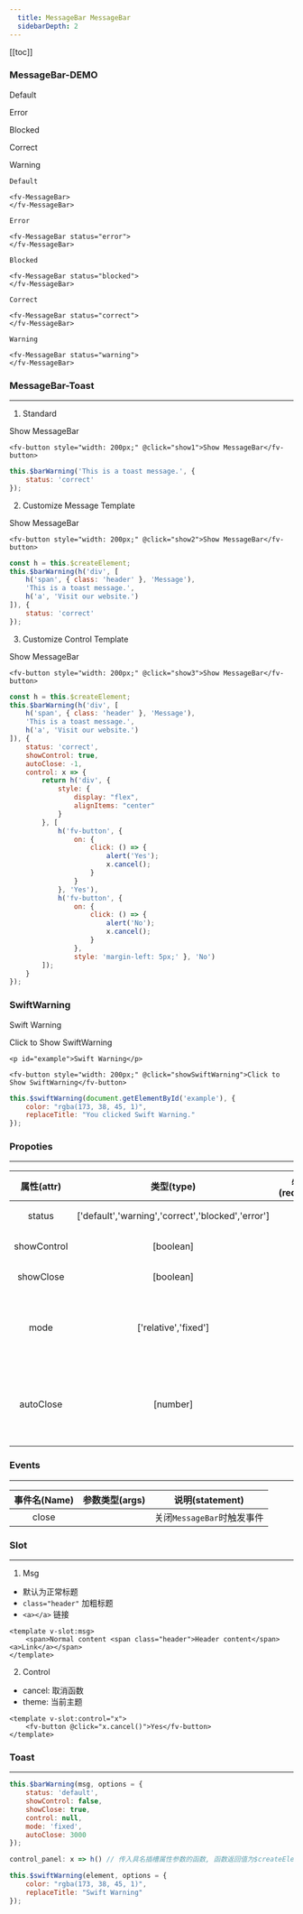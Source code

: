 ```yaml
---
  title: MessageBar MessageBar
  sidebarDepth: 2
---
```

  
[[toc]]

### MessageBar-DEMO

<script>
export default {
    data () {
        return {}
    },
    methods: {
        show1 () {
            this.$barWarning('This is a toast message.', {
                status: 'correct'
            });
        },
        show2 () {
            const h = this.$createElement;
            this.$barWarning(h('div', [
                h('span', { class: 'header' }, 'Message'),
                'This is a toast message.',
                h('a', 'Visit our website.')
            ]), {
                status: 'correct'
            });
        },
        show3 () {
            const h = this.$createElement;
            this.$barWarning(h('div', [
                h('span', { class: 'header' }, 'Message'),
                'This is a toast message.',
                h('a', 'Visit our website.')
            ]), {
                status: 'correct',
                showControl: true,
                autoClose: -1,
                control: x => {
                    return h('div', {
                        style: {
                            display: "flex",
                            alignItems: "center"
                        }
                    }, [
                        h('fv-button', { 
                            on: {
                                click: () => {
                                    alert('Yes');
                                    x.cancel();
                                }
                            }
                        }, 'Yes'),
                        h('fv-button', {
                            on: {
                                click: () => {
                                    alert('No');
                                    x.cancel();
                                }
                            },
                            style: 'margin-left: 5px;' }, 'No')
                    ]);
                }
            });
        },
        showSwiftWarning () {
            this.$swiftWarning(document.getElementById('example'), {
                color: "rgba(173, 38, 45, 1)",
                replaceTitle: "You clicked Swift Warning."
            });
        }
    }
}
</script>



Default


<ClientOnly>
<fv-MessageBar>
</fv-MessageBar>
</ClientOnly>

Error


<ClientOnly>
<fv-MessageBar status="error">
</fv-MessageBar>
</ClientOnly>

Blocked


<ClientOnly>
<fv-MessageBar status="blocked">
</fv-MessageBar>
</ClientOnly>

Correct


<ClientOnly>
<fv-MessageBar status="correct">
</fv-MessageBar>
</ClientOnly>

Warning


<ClientOnly>
<fv-MessageBar status="warning">
</fv-MessageBar>
</ClientOnly>

```vue
Default

<fv-MessageBar>
</fv-MessageBar>

Error

<fv-MessageBar status="error">
</fv-MessageBar>

Blocked

<fv-MessageBar status="blocked">
</fv-MessageBar>

Correct

<fv-MessageBar status="correct">
</fv-MessageBar>

Warning

<fv-MessageBar status="warning">
</fv-MessageBar>
```

### MessageBar-Toast
---
1. Standard


<ClientOnly>
<fv-button style="width: 200px;" @click="show1">Show MessageBar</fv-button>
</ClientOnly>

```vue
<fv-button style="width: 200px;" @click="show1">Show MessageBar</fv-button>
```

```javascript
this.$barWarning('This is a toast message.', {
    status: 'correct'
});
```

2. Customize Message Template


<ClientOnly>
<fv-button style="width: 200px;" @click="show2">Show MessageBar</fv-button>
</ClientOnly>

```vue
<fv-button style="width: 200px;" @click="show2">Show MessageBar</fv-button>
```

```javascript
const h = this.$createElement;
this.$barWarning(h('div', [
    h('span', { class: 'header' }, 'Message'),
    'This is a toast message.',
    h('a', 'Visit our website.')
]), {
    status: 'correct'
});
```

3. Customize Control Template


<ClientOnly>
<fv-button style="width: 200px;" @click="show3">Show MessageBar</fv-button>
</ClientOnly>

```vue
<fv-button style="width: 200px;" @click="show3">Show MessageBar</fv-button>
```

```javascript
const h = this.$createElement;
this.$barWarning(h('div', [
    h('span', { class: 'header' }, 'Message'),
    'This is a toast message.',
    h('a', 'Visit our website.')
]), {
    status: 'correct',
    showControl: true,
    autoClose: -1,
    control: x => {
        return h('div', {
            style: {
                display: "flex",
                alignItems: "center"
            }
        }, [
            h('fv-button', { 
                on: {
                    click: () => {
                        alert('Yes');
                        x.cancel();
                    }
                }
            }, 'Yes'),
            h('fv-button', {
                on: {
                    click: () => {
                        alert('No');
                        x.cancel();
                    }
                },
                style: 'margin-left: 5px;' }, 'No')
        ]);
    }
});
```

### SwiftWarning

<p id="example">Swift Warning</p>


<ClientOnly>
<fv-button style="width: 200px;" @click="showSwiftWarning">Click to Show SwiftWarning</fv-button>
</ClientOnly>

```vue
<p id="example">Swift Warning</p>

<fv-button style="width: 200px;" @click="showSwiftWarning">Click to Show SwiftWarning</fv-button>
```

```javascript
this.$swiftWarning(document.getElementById('example'), {
    color: "rgba(173, 38, 45, 1)",
    replaceTitle: "You clicked Swift Warning."
});
```



### Propoties
---
| 属性(attr)  |                    类型(type)                     | 必填(required) | 默认值(default) |                       说明(statement)                        |
|:-----------:|:-------------------------------------------------:|:--------------:|:---------------:|:------------------------------------------------------------:|
|   status    | ['default','warning','correct','blocked','error'] |       No       |     default     |                     显示状态, 一共有5种                      |
| showControl |                     [boolean]                     |       No       |      false      |                       是否显示控制按钮                       |
|  showClose  |                     [boolean]                     |       No       |      true       |                       是否显示关闭按钮                       |
|    mode     |               ['relative','fixed']                |       No       |    relative     |   显示模式`relative`下位相对定位, `fixed`下为悬浮固定定位    |
|  autoClose  |                     [number]                      |       No       |      3000       | MessageBar自动关闭时间, 单位为`ms`, 设为`-1`时永远不自动消失 |

### Events
---
| 事件名(Name) | 参数类型(args) |      说明(statement)       |
|:------------:|:--------------:|:--------------------------:|
|    close     |                | 关闭`MessageBar`时触发事件 |

### Slot
---

1. Msg

- 默认为正常标题
- `class="header"` 加粗标题
- `<a></a>` 链接

```vue
<template v-slot:msg>
    <span>Normal content <span class="header">Header content</span><a>Link</a></span>
</template>
```

2. Control

- cancel: 取消函数
- theme: 当前主题

```vue
<template v-slot:control="x">
    <fv-button @click="x.cancel()">Yes</fv-button>
</template>
```

### Toast
---

```javascript
this.$barWarning(msg, options = {
    status: 'default',
    showControl: false,
    showClose: true,
    control: null,
    mode: 'fixed',
    autoClose: 3000
});

control_panel: x => h() // 传入具名插槽属性参数的函数, 函数返回值为$createElement函数
```

```javascript
this.$swiftWarning(element, options = {
    color: "rgba(173, 38, 45, 1)",
    replaceTitle: "Swift Warning"
});
```
  

